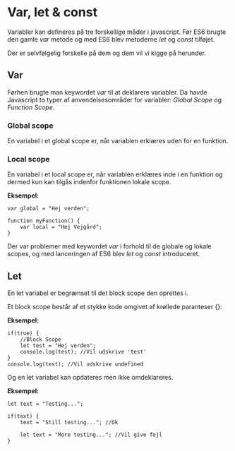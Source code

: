 # Var, let & const

Variabler kan defineres på tre forskellige måder i javascript. Før ES6 brugte den gamle *var* metode og med ES6 blev metoderne *let* og *const* tilføjet. 

Der er selvfølgelig forskelle på dem og dem vil vi kigge på herunder.

## Var

Førhen brugte man keywordet *var* til at deklarere variabler. Da havde Javascript to typer af anvendelsesområder for variabler: *Global Scope* og *Function Scope*.

### Global scope

En variabel i et global scope er, når variablen erklæres uden for en funktion.

### Local scope

En variabel i et local scope er, når variablen erklæres inde i en funktion og dermed kun kan tilgås indenfor funktionen lokale scope.

**Eksempel:**

```
var global = "Hej verden";

function myFunction() {
    var local = "Hej Vejgård";
}
```
Der var problemer med keywordet *var* i forhold til de globale og lokale scopes, og med lanceringen af ES6 blev *let* og *const* introduceret.

## Let 

En let variabel er begrænset til det block scope den oprettes i. 

Et block scope består af et stykke kode omgivet af krøllede paranteser {}:

**Eksempel:**

```
if(true) {
    //Block Scope
    let test = "Hej verden";
    console.log(test); //Vil udskrive 'test'
}
console.log(test); //Vil udskrive undefined

```
Og en let variabel kan opdateres men ikke omdeklareres.

**Eksempel:**

```
let text = "Testing...";

if(text) {
    text = "Still testing..."; //Ok

    let text = "More testing..."; //Vil give fejl
}

```



